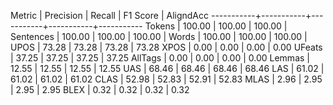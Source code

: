 Metric     | Precision |    Recall |  F1 Score | AligndAcc
-----------+-----------+-----------+-----------+-----------
Tokens     |    100.00 |    100.00 |    100.00 |
Sentences  |    100.00 |    100.00 |    100.00 |
Words      |    100.00 |    100.00 |    100.00 |
UPOS       |     73.28 |     73.28 |     73.28 |     73.28
XPOS       |      0.00 |      0.00 |      0.00 |      0.00
UFeats     |     37.25 |     37.25 |     37.25 |     37.25
AllTags    |      0.00 |      0.00 |      0.00 |      0.00
Lemmas     |     12.55 |     12.55 |     12.55 |     12.55
UAS        |     68.46 |     68.46 |     68.46 |     68.46
LAS        |     61.02 |     61.02 |     61.02 |     61.02
CLAS       |     52.98 |     52.83 |     52.91 |     52.83
MLAS       |      2.96 |      2.95 |      2.95 |      2.95
BLEX       |      0.32 |      0.32 |      0.32 |      0.32
